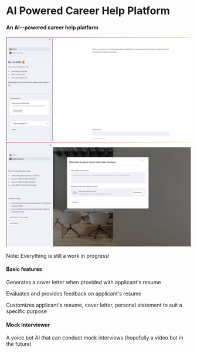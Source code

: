 
# AI Powered Career Help Platform

#### An AI--powered career help platform 



![page](./designs/page1.png)
![page](./designs/page2.png)


Note: Everything is still a work in progress!



#### Basic features

Generates a cover letter when provided with applicant's resume

Evaluates and provides feedback on applicant's resume

Customizes applicant's resume, cover letter, personal statement to suit a specific purpose


#### Mock Interviewer

A voice bot AI that can conduct mock interviews (hopefully a video bot in the future)







